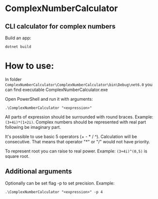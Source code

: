 # ComplexNumberCalculator

CLI calculator for complex numbers
----------------------------------
Build an app:
```
dotnet build
```

# How to use:

In folder ```ComplexNumberCalculator\ComplexNumberCalculator\bin\Debug\net6.0``` you can find executable ComplexNumberCalculator.exe

Open PowerShell and run it with arguments:
```
.\ComplexNumberCalculator "<expression>"
```

All parts of expression should be surrounded with round braces. Example: ```(3+4i)*(1+2i)```.
Complex numbers should be represented with real part following be imaginary part.

It's possible to use basic 5 operators (+ - * / ^).
Calculation will be consecutive. That means that operator "*" or "/" would not have priority.

To represent root you can raise to real power. Example: ```(3+4i)^(0,5)``` is square root.

Additional arguments
---------------------------------------------------------------------------------------

Optionally can be set flag -p to set precision. Example:
```
.\ComplexNumberCalculator "<expression>" -p 4
```
